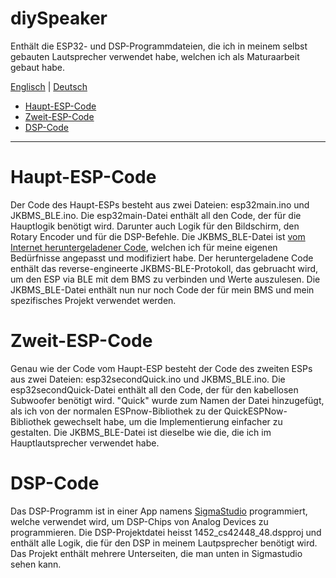 # diySpeaker
Enthält die ESP32- und DSP-Programmdateien, die ich in meinem selbst gebauten Lautsprecher verwendet habe, welchen ich als Maturaarbeit gebaut habe.

[Englisch](https://github.com/Hepi34/diySpeaker/edit/main/README.md) | [Deutsch](https://github.com/Hepi34/diySpeaker/blob/main/README_GER.md)

* [Haupt-ESP-Code](#Haupt-ESP-Code)
* [Zweit-ESP-Code](#Zweit-ESP-Code)
* [DSP-Code](#DSP-Code)

--------

# Haupt-ESP-Code
Der Code des Haupt-ESPs besteht aus zwei Dateien: esp32main.ino und JKBMS_BLE.ino. Die esp32main-Datei enthält all den Code, der für die Hauptlogik benötigt wird. Darunter auch Logik für den Bildschirm, den Rotary Encoder und für die DSP-Befehle. Die JKBMS_BLE-Datei ist [vom Internet heruntergeladener Code](https://github.com/SteveintheIoW/T-Display-S3-JK-BMS-BLE-to-Solis-CAN-Pylontech/tree/main), welchen ich für meine eigenen Bedürfnisse angepasst und modifiziert habe. Der heruntergeladene Code enthält das reverse-engineerte JKBMS-BLE-Protokoll, das gebruacht wird, um den ESP via BLE mit dem BMS zu verbinden und Werte auszulesen. Die JKBMS_BLE-Datei enthält nun nur noch Code der für mein BMS und mein spezifisches Projekt verwendet werden.

# Zweit-ESP-Code
Genau wie der Code vom Haupt-ESP besteht der Code des zweiten ESPs aus zwei Dateien: esp32secondQuick.ino und JKBMS_BLE.ino. Die esp32secondQuick-Datei enthält all den Code, der für den kabellosen Subwoofer benötigt wird. "Quick" wurde zum Namen der Datei hinzugefügt, als ich von der normalen ESPnow-Bibliothek zu der QuickESPNow-Bibliothek gewechselt habe, um die Implementierung einfacher zu gestalten. Die JKBMS_BLE-Datei ist dieselbe wie die, die ich im Hauptlautsprecher verwendet habe.

# DSP-Code
Das DSP-Programm ist in einer App namens [SigmaStudio](https://www.analog.com/en/resources/evaluation-hardware-and-software/embedded-development-software/ss_sigst_02.html#software-overview) programmiert, welche verwendet wird, um DSP-Chips von Analog Devices zu programmieren. Die DSP-Projektdatei heisst 1452_cs42448_48.dspproj und enthält alle Logik, die für den DSP in meinem Lautpsprecher benötigt wird. Das Projekt enthält mehrere Unterseiten, die man unten in Sigmastudio sehen kann.

